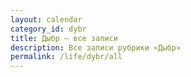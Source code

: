 ```yaml
---
layout: calendar
category_id: dybr
title: Дыбр — все записи
description: Все записи рубрики «Дыбр»
permalink: /life/dybr/all
---
```

